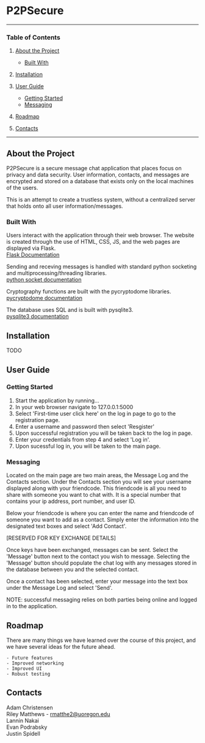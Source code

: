 # P2PSecure

-----------
### Table of Contents

1. [About the Project](link)

	- [Built With](link)

2. [Installation](link)

3. [User Guide](link)

	- [Getting Started](link)
	- [Messaging](link)

4. [Roadmap](link)

5. [Contacts](link)

-----------
## About the Project
P2PSecure is a secure message chat application that places focus on privacy and data security. User information, contacts, and messages are encrypted and stored on a database that exists only on the local machines of the users. 

This is an attempt to create a trustless system, without a centralized server that holds onto all user information/messages. 

### Built With
Users interact with the application through their web browser. The website is created through the use of HTML, CSS, JS, and the web pages are displayed via Flask.\
[Flask Documentation](https://flask.palletsprojects.com/en/1.1.x/)

Sending and receving messages is handled with standard python socketing and multiprocessing/threading libraries.\
[python socket documentation](https://docs.python.org/3/library/socket.html)

Cryptography functions are built with the pycryptodome libraries.\
[pycryptodome documentation](https://pypi.org/project/pycryptodome/)

The database uses SQL and is built with pysqlite3.\
[pysqlite3 documentation](https://pypi.org/project/pysqlite3/)

## Installation 

TODO

## User Guide

### Getting Started

1. Start the application by running... 
2. In your web browser navigate to 127.0.0.1:5000
3. Select 'First-time user click here' on the log in page to go to the registration page.
4. Enter a username and password then select 'Resgister'
5. Upon successful registration you will be taken back to the log in page.
6. Enter your credentials from step 4 and select 'Log in'.
7. Upon sucessful log in, you will be taken to the main page.

### Messaging

Located on the main page are two main areas, the Message Log and the Contacts section.
Under the Contacts section you will see your username displayed along with your friendcode.
This friendcode is all you need to share with someone you want to chat with. It is a special number that contains your ip address, port number, and user ID.

Below your friendcode is where you can enter the name and friendcode of someone you want to add as a contact. Simply enter the information into the designated text boxes and select 'Add Contact'.

[RESERVED FOR KEY EXCHANGE DETAILS]

Once keys have been exchanged, messages can be sent. Select the 'Message' button next to the contact you wish to message. Selecting the 'Message' button should populate the chat log with any messages stored in the database between you and the selected contact.

Once a contact has been selected, enter your message into the text box under the Message Log and select 'Send'. 

NOTE: successful messaging relies on both parties being online and logged in to the application.

## Roadmap

There are many things we have learned over the course of this project, and we have several ideas for the future ahead.

	- Future features
	- Improved networking
	- Improved UI
	- Robust testing

## Contacts

Adam Christensen\
Riley Matthews - rmatthe2@uoregon.edu\
Lannin Nakai\
Evan Podrabsky\
Justin Spidell